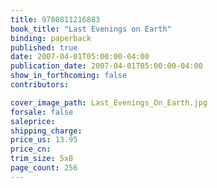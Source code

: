 ```yaml
---
title: 9780811216883
book_title: "Last Evenings on Earth"
binding: paperback
published: true
date: 2007-04-01T05:00:00-04:00
publication_date: 2007-04-01T05:00:00-04:00
show_in_forthcoming: false
contributors:

cover_image_path: Last_Evenings_On_Earth.jpg
forsale: false
saleprice:
shipping_charge:
price_us: 13.95
price_cn:
trim_size: 5x8
page_count: 256
---
```


